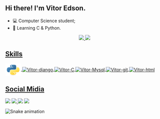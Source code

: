 ## Hi there! I'm Vitor Edson.

- 💻 Computer Science student;
- 📘 Learning C & Python.

<div align="center">
  <a href="https://github.com/vitoredsonrs?tab=repositories">
  <img height="150em" src="https://github-readme-stats.vercel.app/api?username=vitoredsonrs&show_icons=true&theme=github_dark&include_all_commits=true&count_private=true"/>
  <img height="150em" src="https://github-readme-stats.vercel.app/api/top-langs/?username=vitoredsonrs&layout=compact&langs_count=7&theme=github_dark "/>
</div>
 
## Skills 
<div style="display: inline_block">
  <img align="center" alt="Vitor-python" height="40" width="50" src="https://raw.githubusercontent.com/devicons/devicon/master/icons/python/python-original.svg">
  <img align="center" alt="Vitor-django" height="40" width="50" src="https://cdn.jsdelivr.net/gh/devicons/devicon/icons/django/django-original.svg">
  <img align="center" alt="Vitor-C" height="40" width="50" src="https://cdn.jsdelivr.net/gh/devicons/devicon/icons/c/c-original.svg">
  <img align="center" alt="Vitor-Mysql" height="40" width="50" src="https://cdn.jsdelivr.net/gh/devicons/devicon/icons/mysql/mysql-original.svg">
  <img align="center" alt="Vitor-git" height="40" width="50" src="https://cdn.jsdelivr.net/gh/devicons/devicon/icons/git/git-original.svg">
  <img align="center" alt="Vitor-html" height="50" width="60" src="https://cdn.jsdelivr.net/gh/devicons/devicon/icons/html5/html5-original-wordmark.svg">
 
</div>
  
## Social Midia
<div> 
    <a href="https://www.linkedin.com/in/vitoredson/" target="_blank"><img src="https://img.shields.io/badge/-LinkedIn-%230077B5?style=for-the-badge&logo=linkedin&logoColor=white" target="_blank"></a>
  <a href="https://discord.gg/cB6p46YYAd" target="_blank"><img src="https://img.shields.io/badge/Discord-7289DA?style=for-the-badge&logo=discord&logoColor=white" target="_blank">   </a> 
  <a href="https://www.instagram.com/thevitoredson/" target="_blank"><img src="https://img.shields.io/badge/-Instagram-%23E4405F?style=for-the-badge&logo=instagram&logoColor=white" target="_blank"></a>
  <a href = "mailto:vitoredsonrs@gmail.com"><img src="https://img.shields.io/badge/Gmail-D14836?style=for-the-badge&logo=gmail&logoColor=white" target="_blank"></a>
  
  
  ![Snake animation](https://github.com/vitoredsonrs/vitoredsonrs/blob/output/github-contribution-grid-snake.svg)
  
</div>
